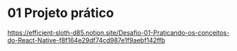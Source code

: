 # 01 Projeto prático 

https://efficient-sloth-d85.notion.site/Desafio-01-Praticando-os-conceitos-do-React-Native-f8f164e29df74cd987e1f9aebf142ffb
